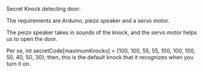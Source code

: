 Secret Knock detecting door:

  The requirements are Arduino, piezo speaker and a servo motor.
  
  The peizo speaker takes in sounds of the knock, and the servo motor helps us to open the door.
  
  Per se, int secretCode[maximumKnocks] = {100, 100, 55, 55, 100, 100, 100, 50, 40, 50, 30};
  then, this is the default knock that it recognizes when you turn it on.
  
